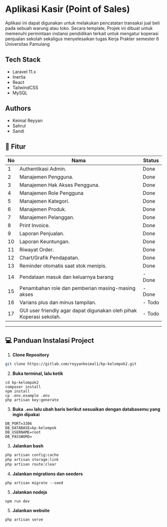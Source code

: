 # Aplikasi Kasir (Point of Sales) 
Aplikasi ini dapat digunakan untuk melakukan pencatatan transaksi jual beli pada sebuah warung atau toko. Secara template, Projek ini dibuat untuk memenuhi permintaan instansi pendidikan terkait untuk mengatur koperasi penjualan sekolah sekaligus menyelesaikan tugas Kerja Prakter semester 6 Universitas Pamulang

## Tech Stack

- Laravel 11.x
- Inertia
- React
- TailwindCSS
- MySQL
## Authors

- Keimal Reyyan
- Sahrul
- Sandi

## 📌 Fitur

| No  | Nama |  Status                                                     |
|-----|------------------------------------------------------------|------|
|  1  | Authentikasi Admin.                            |Done|
|  2  | Manajemen Pengguna.                 |Done|
|  3  | Manajemen Hak Akses Pengguna.                      | Done|
|  4  | Manajemen Role Pengguna                          |Done|
|  5  | Manajemen Kategori.               |Done|
|  6  | Manajemen Produk.                                    |Done|
|  7  | Manajemen Pelanggan.     |Done|
|  8  | Print Invoice. |Done|
|  9  | Laporan Penjualan. |Done|
|  10  | Laporan Keuntungan. |Done|
|  11  | Riwayat Order. |Done|
|  12  | Chart/Grafik Pendapatan. |Done|
|  13  | Reminder otomatis saat stok menipis. |Done|
|  14  | Pendataan masuk dan keluarnya barang |- Done|
|  15  | Penambahan role dan pemberian masing-masing akses |- Done|
|  16  | Varians plus dan minus tampilan. |- Todo|
|  17  | GUI user friendly agar dapat digunakan oleh pihak Koperasi sekolah. |- Todo|


------------
## 💻 Panduan Instalasi Project

1. **Clone Repository**
```bash
git clone https://gitlab.com/reyyankeimal1/kp-kelompok2.git 
```
2. **Buka terminal, lalu ketik**
```
cd kp-kelompok2
composer install
npm install
cp .env.example .env
php artisan key:generate
```

3. **Buka ```.env``` lalu ubah baris berikut sesuaikan dengan databasemu yang ingin dipakai**
```
DB_PORT=3306
DB_DATABASE=kp-kelompok
DB_USERNAME=root
DB_PASSWORD=
```

3. **Jalankan bash**
```bash
php artisan config:cache
php artisan storage:link
php artisan route:clear
```

4. **Jalankan migrations dan seeders**
```
php artisan migrate --seed
```
5. **Jalankan nodejs**
```
npm run dev
```

5. **Jalankan website**
```bash
php artisan serve
```

